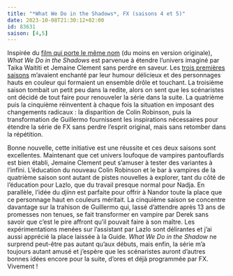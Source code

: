 ```yaml
---
title: "*What We Do in the Shadows*, FX (saisons 4 et 5)"
date: 2023-10-08T21:30:12+02:00
id: 83631 
saison: [4,5]
---
```


Inspirée du [film qui porte le même nom](https://voiretmanger.fr/vampires-toute-intimite-waititi-clement/) (du moins en version originale), *What We Do in the Shadows* est parvenue à étendre l’univers imaginé par Taika Waititi et Jemaine Clement sans perdre en saveur. Les [trois premières saisons](https://voiretmanger.fr/what-we-do-shadows-clement-fx/) m’avaient enchanté par leur humour délicieux et des personnages hauts en couleur qui formaient un ensemble drôle et touchant. La troisième saison tombait un petit peu dans la redite, alors on sent que les scénaristes ont décidé de tout faire pour renouveler la série dans la suite. La quatrième puis la cinquième réinventent à chaque fois la situation en imposant des changements radicaux : la disparition de Colin Robinson, puis la transformation de Guillermo fournissent les inspirations nécessaires pour étendre la série de FX sans perdre l’esprit original, mais sans retomber dans la répétition.

Bonne nouvelle, cette initiative est une réussite et ces deux saisons sont excellentes. Maintenant que cet univers loufoque de vampires pantouflards est bien établi, Jemaine Clement peut s’amuser à tester des variantes à l’infini. L’éducation du nouveau Colin Robinson et le bar à vampires de la quatrième saison sont autant de pistes nouvelles à explorer, tant du côté de l’éducation pour Lazlo, que du travail presque normal pour Nadja. En parallèle, l’idée du *djinn* est parfaite pour offrir à Nandor toute la place que ce personnage haut en couleurs méritait. La cinquième saison se concentre davantage sur la trahison de Guillermo qui, lassé d’attendre après 13 ans de promesses non tenues, se fait transformer en vampire par Derek sans savoir que c’est le pire affront qu’il pouvait faire à son maître. Les expérimentations menées sur l’assistant par Lazlo sont délirantes et j’ai aussi apprécié la place laissée à la Guide. *What We Do in the Shadow* ne surprend peut-être pas autant qu’aux débuts, mais enfin, la série m’a toujours autant amusé et j’espère que les scénaristes auront d’autres bonnes idées encore pour la suite, d’ores et déjà programmée par FX. Vivement !


